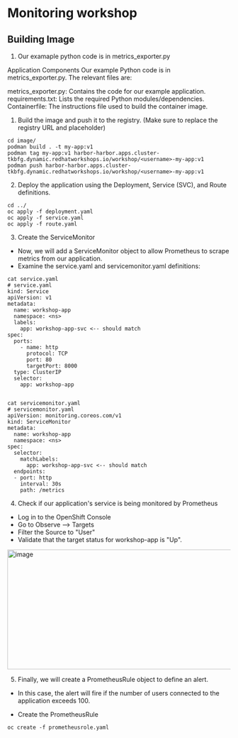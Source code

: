 <h1>Monitoring workshop</h1>


<h2>Building Image</h2>

1. Our examaple python code is in metrics_exporter.py

Application Components
Our example Python code is in metrics_exporter.py. The relevant files are:

metrics_exporter.py: Contains the code for our example application.
requirements.txt: Lists the required Python modules/dependencies.
Containerfile: The instructions file used to build the container image.

1. Build the image and push it to the registry. (Make sure to replace the registry URL and <username> placeholder)

```
cd image/
podman build . -t my-app:v1
podman tag my-app:v1 harbor-harbor.apps.cluster-tkbfg.dynamic.redhatworkshops.io/workshop/<username>-my-app:v1
podman push harbor-harbor.apps.cluster-tkbfg.dynamic.redhatworkshops.io/workshop/<username>-my-app:v1
```

2. Deploy the application using the Deployment, Service (SVC), and Route definitions.

```
cd ../
oc apply -f deployment.yaml
oc apply -f service.yaml
oc apply -f route.yaml
```

3. Create the ServiceMonitor
 - Now, we will add a ServiceMonitor object to allow Prometheus to scrape metrics from our application.
 - Examine the service.yaml and servicemonitor.yaml definitions:
   
```
cat service.yaml
# service.yaml
kind: Service
apiVersion: v1
metadata:
  name: workshop-app
  namespace: <ns>
  labels:
    app: workshop-app-svc <-- should match 
spec:
  ports:
    - name: http
      protocol: TCP
      port: 80
      targetPort: 8000
  type: ClusterIP
  selector:
    app: workshop-app


cat servicemonitor.yaml
# servicemonitor.yaml
apiVersion: monitoring.coreos.com/v1
kind: ServiceMonitor
metadata:
  name: workshop-app
  namespace: <ns>
spec:
  selector:
    matchLabels:
      app: workshop-app-svc <-- should match
  endpoints:
  - port: http
    interval: 30s
    path: /metrics
```

4. Check if our application's service is being monitored by Prometheus


- Log in to the OpenShift Console
- Go to Observe --> Targets
- Filter the Source to "User"
- Validate that the target status for workshop-app is "Up".

<img width="1586" height="270" alt="image" src="https://github.com/user-attachments/assets/474a53c7-83d6-45b8-b661-2268e10210d4" />

5. Finally, we will create a PrometheusRule object to define an alert.

- In this case, the alert will fire if the number of users connected to the application exceeds 100.

- Create the PrometheusRule
```
oc create -f prometheusrole.yaml
```

